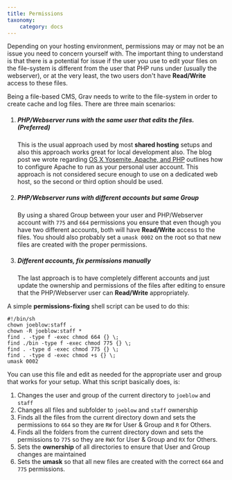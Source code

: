 ```yaml
---
title: Permissions
taxonomy:
    category: docs
---
```


Depending on your hosting environment, permissions may or may not be an issue you need to concern yourself with.  The important thing to understand is that there is a potential for issue if the user you use to edit your files on the file-system is different from the user that PHP runs under (usually the webserver), or at the very least, the two users don't have **Read/Write** access to these files.

Being a file-based CMS, Grav needs to write to the file-system in order to create cache and log files. There are three main scenarios:

1. ##### PHP/Webserver runs with the same user that edits the files.  (Preferred)
   This is the usual approach used by most **shared hosting** setups and also this approach works great for local development also.  The blog post we wrote regarding [OS X Yosemite, Apache, and PHP](http://getgrav.org/blog/mac-os-x-apache-setup-multiple-php-versions) outlines how to configure Apache to run as your personal user account. This approach is not considered secure enough to use on a dedicated web host, so the second or third option should be used.

2. ##### PHP/Webserver runs with different accounts but same Group
   By using a shared Group between your user and PHP/Webserver account with `775` and `664` permissions you ensure that even though you have two different accounts, both will have **Read/Write** access to the files.  You should also probably set a `umask 0002` on the root so that new files are created with the proper permissions.

3. ##### Different accounts, fix permissions manually
   The last approach is to have completely different accounts and just update the ownership and permissions of the files after editing to ensure that the PHP/Webserver user can **Read/Write** appropriately.

A simple **permissions-fixing** shell script can be used to do this:

    #!/bin/sh
    chown joeblow:staff .
    chown -R joeblow:staff *
    find . -type f -exec chmod 664 {} \;
    find ./bin -type f -exec chmod 775 {} \;
    find . -type d -exec chmod 775 {} \;
    find . -type d -exec chmod +s {} \;
    umask 0002

You can use this file and edit as needed for the appropriate user and group that works for your setup.  What this script basically does, is:

1. Changes the user and group of the current directory to `joeblow` and `staff`
2. Changes all files and subfolder to `joeblow` and `staff` ownership
3. Finds all the files from the current directory down and sets the permissions to `664` so they are `RW` for User & Group and `R` for Others.
4. Finds all the folders from the current directory down and sets the permissions to `775` so they are `RWX` for User & Group and `RX` for Others.
5. Sets the **ownership** of all directories to ensure that User and Group changes are maintained
6. Sets the **umask** so that all new files are created with the correct `664` and `775` permissions.
